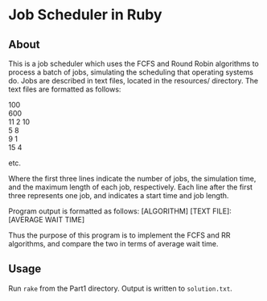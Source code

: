 # Job Scheduler in Ruby

## About
This is a job scheduler which uses the FCFS and Round Robin algorithms to process a batch of jobs, simulating the scheduling that operating systems do.
Jobs are described in text files, located in the resources/ directory. The text files are formatted as follows:

100  
600  
11
2 10  
5 8  
9 1  
15 4  

etc.  


Where the first three lines indicate the number of jobs, the simulation time, and the maximum length of each job, respectively.
Each line after the first three represents one job, and indicates a start time and job length.

Program output is formatted as follows:
[ALGORITHM] [TEXT FILE]: [AVERAGE WAIT TIME]

Thus the purpose of this program is to implement the FCFS and RR algorithms, and compare the two in terms of average wait time.

## Usage

Run `rake` from the Part1 directory. Output is written to `solution.txt`.
